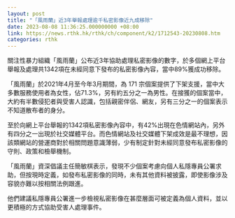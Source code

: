```yaml
---
layout: post
title: "「風雨蘭」近3年舉報處理逾千私密影像近九成移除"
date: 2023-08-08 11:36:25.000000000 +08:00
link: https://news.rthk.hk/rthk/ch/component/k2/1712543-20230808.htm
categories: rthk
---
```


關注性暴力組織「風雨蘭」公布近3年協助處理私密影像的數字，於多個網上平台舉報及處理共1342項在未經同意下發布的私密影像內容，當中89%獲成功移除。

「風雨蘭」於2021年4月至今年3月期間，為 171 宗個案提供了下架支援，當中大多數服務使用者為女性，佔71.3%，另有約五分之一為男性。在接獲的個案當中，大約有半數侵犯者與受害人認識，包括親密伴侶、網友，另有三分之一的個案表示不知道散布者的身分。

至於向網上平台舉報的1342項私密影像內容中，有42%出現在色情網站內，另外有四分之一出現於社交媒體平台。而色情網站及社交媒體下架成效是最不理想，因該類網站的營運商對於相關問題意識薄弱，少有制定針對未經同意發布私密影像的守則、政策和檢舉機制。

「風雨蘭」資深倡議主任簡敏棋表示，發現不少個案考慮向個人私隱專員公署求助，但按現時定義，如發布私密影像的同時，未有其他資料被披露，即使影像涉及容貌亦難以按相關法例跟進。

他們建議私隱專員公署進一步檢視私密影像在甚麼層面可被定義為個人資料，並以更積極的方式協助受害人處理事件。
